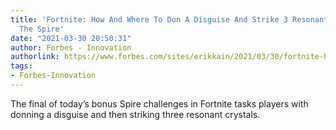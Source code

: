```yaml
---
title: 'Fortnite: How And Where To Don A Disguise And Strike 3 Resonant Crystals At
  The Spire'
date: "2021-03-30 20:50:31"
author: Forbes - Innovation
authorlink: https://www.forbes.com/sites/erikkain/2021/03/30/fortnite-how-and-where-to-don-a-disguise-and-strike-3-resonant-crystals-at-the-spire/
tags:
- Forbes-Innovation
---
```

The final of today’s bonus Spire challenges in Fortnite tasks players with donning a disguise and then striking three resonant crystals.